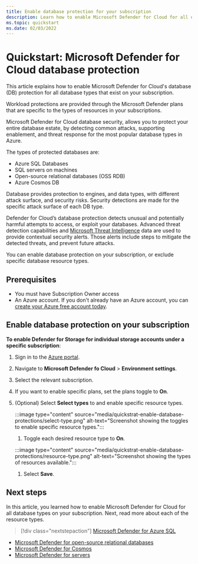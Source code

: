 ```yaml
---
title: Enable database protection for your subscription
description: Learn how to enable Microsoft Defender for Cloud for all of your database types for your entire subscription. 
ms.topic: quickstart
ms.date: 02/03/2022
---
```


# Quickstart: Microsoft Defender for Cloud database protection

This article explains how to enable Microsoft Defender for Cloud's database (DB) protection for all database types that exist on your subscription.

Workload protections are provided through the Microsoft Defender plans that are specific to the types of resources in your subscriptions.

Microsoft Defender for Cloud database security, allows you to protect your entire database estate, by detecting common attacks, supporting enablement, and threat response for the most popular database types in Azure.

The types of protected databases are: 

- Azure SQL Databases 
- SQL servers on machines 
- Open-source relational databases (OSS RDB) 
- Azure Cosmos DB

Database provides protection to engines, and data types, with different attack surface, and security risks. Security detections are made for the specific attack surface of each DB type.  

Defender for Cloud’s database protection detects unusual and potentially harmful attempts to access, or exploit your databases. Advanced threat detection capabilities and [Microsoft Threat Intelligence](https://www.microsoft.com/insidetrack/microsoft-uses-threat-intelligence-to-protect-detect-and-respond-to-threats) data are used to provide contextual security alerts. Those alerts include steps to mitigate the detected threats, and prevent future attacks. 

You can enable database protection on your subscription, or exclude specific database resource types. 

## Prerequisites

- You must have Subscription Owner access
- An Azure account. If you don't already have an Azure account, you can [create your Azure free account today](https://azure.microsoft.com/free/).

## Enable database protection on your subscription

**To enable Defender for Storage for individual storage accounts under a specific subscription**:

1. Sign in to the [Azure portal](https://ms.portal.azure.com).

1. Navigate to **Microsoft Defender fo Cloud** > **Environment settings**.

1. Select the relevant subscription.

1. If you want to enable specific plans, set the plans toggle to **On**.

1. (Optional) Select **Select types** to and enable specific resource types.

    :::image type="content" source="media/quickstrat-enable-database-protections/select-type.png" alt-text="Screenshot showing the toggles to enable specific resource types.":::

    1. Toggle each desired resource type to **On**.
    
    :::image type="content" source="media/quickstrat-enable-database-protections/resource-type.png" alt-text="Screenshot showing the types of resources available.":::

    1. Select **Save**.

## Next steps

In this article, you learned how to enable Microsoft Defender for Cloud for all database types on your subscription. Next, read more about each of the resource types.

> [!div class="nextstepaction"]
> [Microsoft Defender for Azure SQL](defender-for-sql-introduction.md)

- [Microsoft Defender for open-source relational databases](defender-for-databases-introduction.md)
- [Microsoft Defender for Cosmos](concept-defender-for-cosmos.md)
- [Microsoft Defender for servers](defender-for-sql-usage.md)
